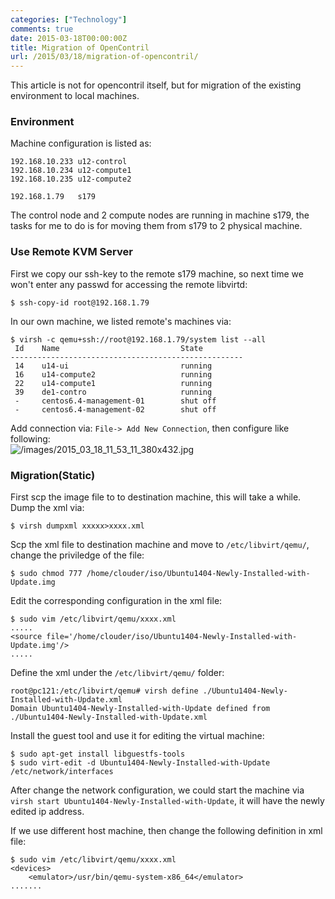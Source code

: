 ```yaml
---
categories: ["Technology"]
comments: true
date: 2015-03-18T00:00:00Z
title: Migration of OpenContril
url: /2015/03/18/migration-of-opencontril/
---
```


This article is not for opencontril itself, but for migration of the existing environment to local machines.   
### Environment
Machine configuration is listed as:    

```
192.168.10.233 u12-control
192.168.10.234 u12-compute1
192.168.10.235 u12-compute2

192.168.1.79   s179

```
The control node and 2 compute nodes are running in machine s179, the tasks for me to do is for moving them from s179 to 2 physical machine.    

### Use Remote KVM Server
First we copy our ssh-key to the remote s179 machine, so next time we won't enter any passwd for accessing the remote libvirtd:   

```
$ ssh-copy-id root@192.168.1.79

```
In our own machine, we listed remote's machines via:    

```
$ virsh -c qemu+ssh://root@192.168.1.79/system list --all
 Id    Name                           State
----------------------------------------------------
 14    u14-ui                         running
 16    u14-compute2                   running
 22    u14-compute1                   running
 39    de1-contro                     running
 -     centos6.4-management-01        shut off
 -     centos6.4-management-02        shut off

```
Add connection via: `File-> Add New Connection`, then configure like following:     
![/images/2015_03_18_11_53_11_380x432.jpg](/images/2015_03_18_11_53_11_380x432.jpg)     
### Migration(Static)
First scp the image file to to destination machine, this will take a while.   
Dump the xml via:     

```
$ virsh dumpxml xxxxx>xxxx.xml

```
Scp the xml file to destination machine and move to `/etc/libvirt/qemu/`, change the priviledge of the file:    

```
$ sudo chmod 777 /home/clouder/iso/Ubuntu1404-Newly-Installed-with-Update.img

```
Edit the corresponding configuration in the xml file:    

```
$ sudo vim /etc/libvirt/qemu/xxxx.xml
.....
<source file='/home/clouder/iso/Ubuntu1404-Newly-Installed-with-Update.img'/>
.....

```
Define the xml under the `/etc/libvirt/qemu/` folder:     

```
root@pc121:/etc/libvirt/qemu# virsh define ./Ubuntu1404-Newly-Installed-with-Update.xml 
Domain Ubuntu1404-Newly-Installed-with-Update defined from ./Ubuntu1404-Newly-Installed-with-Update.xml

```
Install the guest tool and use it for editing the virtual machine:     

```
$ sudo apt-get install libguestfs-tools
$ sudo virt-edit -d Ubuntu1404-Newly-Installed-with-Update /etc/network/interfaces

```
After change the network configuration, we could start the machine via `virsh start Ubuntu1404-Newly-Installed-with-Update`, it will have the newly edited ip address.     


If we use different host machine, then change the following definition in xml file:    

```
$ sudo vim /etc/libvirt/qemu/xxxx.xml
<devices>
    <emulator>/usr/bin/qemu-system-x86_64</emulator>
.......

```

